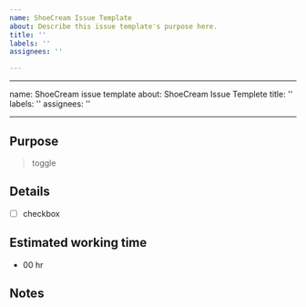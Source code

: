 ```yaml
---
name: ShoeCream Issue Template
about: Describe this issue template's purpose here.
title: ''
labels: ''
assignees: ''

---
```


---
name: ShoeCream issue template
about: ShoeCream Issue Templete
title: ''
labels: ''
assignees: ''

---

## Purpose
 > toggle

## Details

- [ ] checkbox

## Estimated working time

-  00 hr

##  Notes

